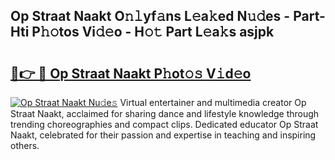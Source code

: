 ## Op Straat Naakt O𝚗𝚕yf𝚊ns L𝚎a𝚔ed N𝚞𝚍es - Part-Hti P𝚑𝚘tos Vi𝚍𝚎o - H𝚘𝚝 Part L𝚎a𝚔s asjpk

# <h2><a href="http://kf5y8q.oniu.top/?m=Op+Straat+Naakt">🔗👉 🔴 Op Straat Naakt P𝚑ot𝚘𝚜 V𝚒d𝚎o</a></h2>

[![Op Straat Naakt Nu𝚍e𝚜](https://i.imgur.com/0qMVB7G.gif)](http://kf5y8q.oniu.top/?m=Op+Straat+Naakt)
Virtual entertainer and multimedia creator Op Straat Naakt, acclaimed for sharing dance and lifestyle knowledge through trending choreographies and compact clips. Dedicated educator Op Straat Naakt, celebrated for their passion and expertise in teaching and inspiring others.  

